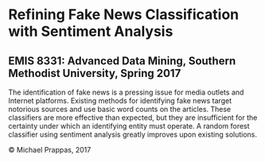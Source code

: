 # Refining Fake News Classification with Sentiment Analysis
## EMIS 8331: Advanced Data Mining, Southern Methodist University, Spring 2017

The identification of fake news is a pressing issue for media outlets and Internet platforms. Existing methods for identifying fake news target notorious sources and use basic word counts on the articles. These classifiers are more effective than expected, but they are insufficient for the certainty under which an identifying entity must operate. A random forest classifier using sentiment analysis greatly improves upon existing solutions.

&copy; Michael Prappas, 2017
